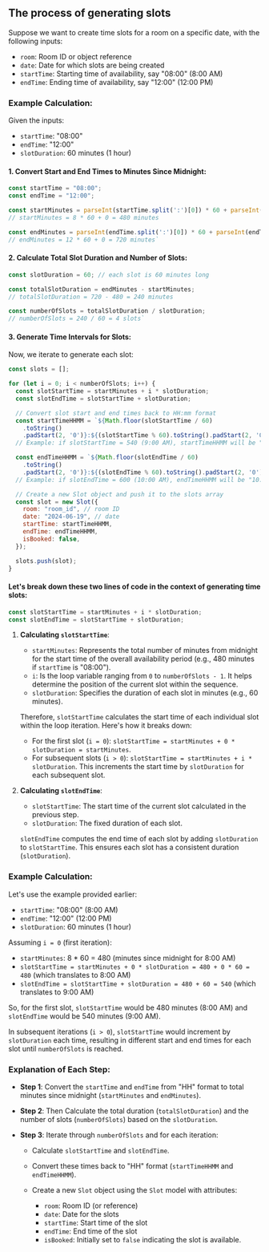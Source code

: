﻿ ## The process of generating slots

Suppose we want to create time slots for a room on a specific date, with the following inputs:

-   `room`: Room ID or object reference
-   `date`: Date for which slots are being created
-   `startTime`: Starting time of availability, say "08:00" (8:00 AM)
-   `endTime`: Ending time of availability, say "12:00" (12:00 PM)

### Example Calculation:

Given the inputs:

-   `startTime`: "08:00"
-   `endTime`: "12:00"
-   `slotDuration`: 60 minutes (1 hour)

#### 1. Convert Start and End Times to Minutes Since Midnight:

```javascript
const startTime = "08:00";
const endTime = "12:00";

const startMinutes = parseInt(startTime.split(':')[0]) * 60 + parseInt(startTime.split(':')[1]);
// startMinutes = 8 * 60 + 0 = 480 minutes

const endMinutes = parseInt(endTime.split(':')[0]) * 60 + parseInt(endTime.split(':')[1]);
// endMinutes = 12 * 60 + 0 = 720 minutes` 
```
#### 2. Calculate Total Slot Duration and Number of Slots:

```javascript
const slotDuration = 60; // each slot is 60 minutes long

const totalSlotDuration = endMinutes - startMinutes;
// totalSlotDuration = 720 - 480 = 240 minutes

const numberOfSlots = totalSlotDuration / slotDuration;
// numberOfSlots = 240 / 60 = 4 slots` 
```
#### 3. Generate Time Intervals for Slots:

Now, we iterate to generate each slot:

```javascript
const slots = [];

for (let i = 0; i < numberOfSlots; i++) {
  const slotStartTime = startMinutes + i * slotDuration;
  const slotEndTime = slotStartTime + slotDuration;

  // Convert slot start and end times back to HH:mm format
  const startTimeHHMM = `${Math.floor(slotStartTime / 60)
    .toString()
    .padStart(2, '0')}:${(slotStartTime % 60).toString().padStart(2, '0')}`;
  // Example: if slotStartTime = 540 (9:00 AM), startTimeHHMM will be "09:00"

  const endTimeHHMM = `${Math.floor(slotEndTime / 60)
    .toString()
    .padStart(2, '0')}:${(slotEndTime % 60).toString().padStart(2, '0')}`;
  // Example: if slotEndTime = 600 (10:00 AM), endTimeHHMM will be "10:00"

  // Create a new Slot object and push it to the slots array
  const slot = new Slot({
    room: "room_id", // room ID
    date: "2024-06-19", // date
    startTime: startTimeHHMM,
    endTime: endTimeHHMM,
    isBooked: false,
  });

  slots.push(slot);
}
```

#### Let's break down these two lines of code in the context of generating time slots:

```javascript
const slotStartTime = startMinutes + i * slotDuration;
const slotEndTime = slotStartTime + slotDuration;
```

1.  **Calculating `slotStartTime`**:
    
    -   `startMinutes`: Represents the total number of minutes from midnight for the start time of the overall availability period (e.g., 480 minutes if `startTime` is "08:00").
    -   `i`: Is the loop variable ranging from `0` to `numberOfSlots - 1`. It helps determine the position of the current slot within the sequence.
    -   `slotDuration`: Specifies the duration of each slot in minutes (e.g., 60 minutes).
    
    Therefore, `slotStartTime` calculates the start time of each individual slot within the loop iteration. Here's how it breaks down:
    
    -   For the first slot (`i = 0`): `slotStartTime = startMinutes + 0 * slotDuration = startMinutes`.
    -   For subsequent slots (`i > 0`): `slotStartTime = startMinutes + i * slotDuration`. This increments the start time by `slotDuration` for each subsequent slot.
2.  **Calculating `slotEndTime`**:
    
    -   `slotStartTime`: The start time of the current slot calculated in the previous step.
    -   `slotDuration`: The fixed duration of each slot.
    
    `slotEndTime` computes the end time of each slot by adding `slotDuration` to `slotStartTime`. This ensures each slot has a consistent duration (`slotDuration`).
    

### Example Calculation:

Let's use the example provided earlier:

-   `startTime`: "08:00" (8:00 AM)
-   `endTime`: "12:00" (12:00 PM)
-   `slotDuration`: 60 minutes (1 hour)

Assuming `i = 0` (first iteration):

-   `startMinutes`: 8 * 60 = 480 (minutes since midnight for 8:00 AM)
-   `slotStartTime = startMinutes + 0 * slotDuration = 480 + 0 * 60 = 480` (which translates to 8:00 AM)
-   `slotEndTime = slotStartTime + slotDuration = 480 + 60 = 540` (which translates to 9:00 AM)

So, for the first slot, `slotStartTime` would be 480 minutes (8:00 AM) and `slotEndTime` would be 540 minutes (9:00 AM).

In subsequent iterations (`i > 0`), `slotStartTime` would increment by `slotDuration` each time, resulting in different start and end times for each slot until `numberOfSlots` is reached.

### Explanation of Each Step:

-   **Step 1**: Convert the `startTime` and `endTime` from "HH" format to total minutes since midnight (`startMinutes` and `endMinutes`).

-   **Step 2**: Then Calculate the total duration (`totalSlotDuration`) and the number of slots (`numberOfSlots`) based on the `slotDuration`.

-   **Step 3**: Iterate through `numberOfSlots` and for each iteration:
    -   Calculate `slotStartTime` and `slotEndTime`.
    
    -   Convert these times back to "HH" format (`startTimeHHMM` and `endTimeHHMM`).
    
    -   Create a new `Slot` object using the `Slot` model with attributes:
        -   `room`: Room ID (or reference)
        -   `date`: Date for the slots
        -   `startTime`: Start time of the slot
        -   `endTime`: End time of the slot
        -   `isBooked`: Initially set to `false` indicating the slot is available.

